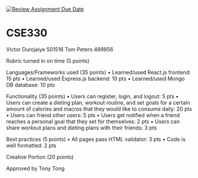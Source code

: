[![Review Assignment Due Date](https://classroom.github.com/assets/deadline-readme-button-24ddc0f5d75046c5622901739e7c5dd533143b0c8e959d652212380cedb1ea36.svg)](https://classroom.github.com/a/I5DP-Kdb)
# CSE330

Victor Durojaiye 501516
Tom Peters 489856

Rubric turned in on time (5 points)

Languages/Frameworks used (35 points)
	•	Learned/used React.js frontend: 15 pts
	•	Learned/used Express.js backend: 10 pts
	•	Learned/used Mongo DB database: 10 pts

Functionality (35 points)
	•	Users can register, login, and logout: 5 pts
	•	Users can create a dieting plan, workout routine, and set goals for a certain amount of calories and macros that they would like to consume daily: 20 pts
	•	Users can friend other users: 5 pts
	•	Users get notified when a friend reaches a personal goal that they set for themselves: 2 pts
	•	Users can share workout plans and dieting plans with their friends: 3 pts

Best practices (5 points)
	•	All pages pass HTML validator: 3 pts
	•	Code is well formatted: 2 pts

Creative Portion (20 points)

Approved by Tony Tong
